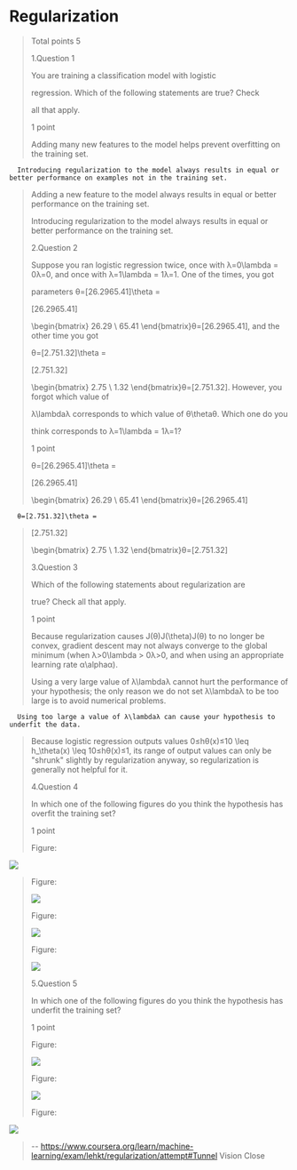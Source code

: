 # Regularization
> 
> Total points 5
> 
>  1.Question 1
> 
> You are training a classification model with logistic
> 
> regression. Which of the following statements are true? Check
> 
> all that apply.
> 
> 1 point 
> 
>  Adding many new features to the model helps prevent overfitting on the training set. 
> 

      Introducing regularization to the model always results in equal or better performance on examples not in the training set. 
> 
>  Adding a new feature to the model always results in equal or better performance on the training set. 
> 
>  Introducing regularization to the model always results in equal or better performance on the training set. 
> 
>  2.Question 2
> 
> Suppose you ran logistic regression twice, once with λ=0\lambda = 0λ=0, and once with λ=1\lambda = 1λ=1. One of the times, you got
> 
> parameters θ=[26.2965.41]\theta =
> 
> [26.2965.41]
> 
> \begin{bmatrix} 26.29 \\ 65.41 \end{bmatrix}θ=[26.2965.41​], and the other time you got
> 
> θ=[2.751.32]\theta =
> 
> [2.751.32]
> 
> \begin{bmatrix} 2.75 \\ 1.32 \end{bmatrix}θ=[2.751.32​]. However, you forgot which value of
> 
> λ\lambdaλ corresponds to which value of θ\thetaθ. Which one do you
> 
> think corresponds to λ=1\lambda = 1λ=1?
> 
> 1 point 
> 
>  θ=[26.2965.41]\theta =
> 
> [26.2965.41]
> 
> \begin{bmatrix} 26.29 \\ 65.41 \end{bmatrix}θ=[26.2965.41​] 
> 

      θ=[2.751.32]\theta =
> 
> [2.751.32]
> 
> \begin{bmatrix} 2.75 \\ 1.32 \end{bmatrix}θ=[2.751.32​] 
> 
>  3.Question 3
> 
> Which of the following statements about regularization are
> 
> true? Check all that apply.
> 
> 1 point 
> 
>  Because regularization causes J(θ)J(\theta)J(θ) to no longer be convex, gradient descent may not always converge to the global minimum (when λ>0\lambda > 0λ>0, and when using an appropriate learning rate α\alphaα). 
> 
>  Using a very large value of λ\lambdaλ cannot hurt the performance of your hypothesis; the only reason we do not set λ\lambdaλ to be too large is to avoid numerical problems. 
> 

      Using too large a value of λ\lambdaλ can cause your hypothesis to underfit the data. 
> 
>  Because logistic regression outputs values 0≤hθ(x)≤10 \leq h_\theta(x) \leq 10≤hθ​(x)≤1, its range of output values can only be "shrunk" slightly by regularization anyway, so regularization is generally not helpful for it. 
> 
>  4.Question 4
> 
> In which one of the following figures do you think the hypothesis has overfit the training set?
> 
> 1 point 
> 
>  Figure:
> 

   ![](https://d3c33hcgiwev3.cloudfront.net/6w-qg77oEeSZtCIACx4DqA_Screen-Shot-2015-02-27-at-5.24.59-PM.png?Expires=1592179200&Signature=kLJlbV~Vl0bWIY3mXsCDnrEaGPwfAyP5iT-yRSiM2cWKvzYF2E175WHVeUH3H3PTKEz7MvbGoOc6k1DAwQNH4SMrXLR13jX0TKZbnhLFBjpe2EZNGtODN4zIiowihiUSmnSV4CZCZ9nYVcdwX0G1y0jx-C9SPGvZtkS~HTq3xqI_&Key-Pair-Id=APKAJLTNE6QMUY6HBC5A) 
> 
>  Figure:
> 
> ![](https://d3c33hcgiwev3.cloudfront.net/B--iib7pEeSjMiIAC7MDiQ_Screen-Shot-2015-02-27-at-5.25.16-PM.png?Expires=1592179200&Signature=HASeVH2d7fdQfZ5N0e9p37-Ak3u7qLF5Jbm9b7A1JWEl~YX01W7hA6O~VNhDXlvclE5k3TVd3R~zJaayPx7-qEPbIv-pi1eTCiSGhjP9RDE3hU4xnaD7-yJzsokm3jITNbcEA0vpprMQyOPGoINF8YgXbk98Ct3T2iD3CqpjLag_&Key-Pair-Id=APKAJLTNE6QMUY6HBC5A) 
> 
>  Figure:
> 
> ![](https://d3c33hcgiwev3.cloudfront.net/MMTSK77pEeSjMiIAC7MDiQ_Screen-Shot-2015-02-27-at-5.25.39-PM.png?Expires=1592179200&Signature=W03ehNs88HFW~1A32oiK6QdPwdeVaJt6aAqRUvhfl-viafUysmZnvuV6-EaJw3OkvYm1IeITlQcpM9XD9CqG9d9w430GPrXZoLrBoAgj2yRPRv6eJ9gFMXKVs-DMg4qwRvZZp1nPf2dujKFBY5qekg8TwNR0I59tCIIgcOegu5o_&Key-Pair-Id=APKAJLTNE6QMUY6HBC5A) 
> 
>  Figure:
> 
> ![](https://d3c33hcgiwev3.cloudfront.net/SlZinr7pEeSKOiIAC1ARFQ_Screen-Shot-2015-02-27-at-5.25.45-PM.png?Expires=1592179200&Signature=c~sck~Wt0ZM3Zr4KaL6vybamPQd61dIjl8OZPsMVA7K2b-uzpQ~BNanNxvuLtf4EzbAZQlNsOLDuGXVpMVCVANo4VOrIGic1A6HE3-zBrq8YpofGempQjDp3jv-fXhxUFEHQBRZxGm73vbWvT54KjDaSOCet-Keg8s7CeVdDXN8_&Key-Pair-Id=APKAJLTNE6QMUY6HBC5A) 
> 
>  5.Question 5
> 
> In which one of the following figures do you think the hypothesis has underfit the training set?
> 
> 1 point 
> 
>  Figure:
> 
> ![](https://d3c33hcgiwev3.cloudfront.net/4qRnjr7pEeSjMiIAC7MDiQ_Screen-Shot-2015-02-27-at-5.30.48-PM.png?Expires=1592179200&Signature=P~ISrIU0X9cFmBAsIRahaIY1a6ony-2syjiznASUn7Lyx2cLLZvk8WxcVHiejt6uYZT5py6c1GTXeYAL5M~6GQ59odkqXwSSD5G7uMVr3W0D3dGNbJYVxteLezcTIODWTeqvOCPLAShdrF3mIzMa-s8Ecs8ETpyszRLs-V-lwnI_&Key-Pair-Id=APKAJLTNE6QMUY6HBC5A) 
> 
>  Figure:
> 
> ![](https://d3c33hcgiwev3.cloudfront.net/8kfaFb7pEeSZtCIACx4DqA_Screen-Shot-2015-02-27-at-5.30.56-PM.png?Expires=1592179200&Signature=T0QVL8tJk3hjIKy3EsWmLVB8g7kOFS4M0L7siLmxASskl1gO52ILIZHnDs7UX8bqyIHCy5ZibzZM8ONPcjvDHovubwVPz-yuMjKNZdfNBpBIiyQWyK5rLykimvTXfD-vegUp9pYsnbshHFjYyXLQ5iF5yB0jlZxAqwNPZw-f0GI_&Key-Pair-Id=APKAJLTNE6QMUY6HBC5A) 
> 
>  Figure:
> 

   ![](https://d3c33hcgiwev3.cloudfront.net/BRZOFr7qEeSZtCIACx4DqA_Screen-Shot-2015-02-27-at-5.31.02-PM.png?Expires=1592179200&Signature=OMOjKdumov6DWozveafDMDyL3CzD1Mw4Y4Tokbz1Dxb7RSMMkWsLgqtcxhf733x9J7I39pOIlCznEbBJitiQnoGV5RB-FgKzqKauYFkjXLZQBoWKuV5uta~z9Km0cjXd66QmN2Yg6J-mTAzLTNme7IEikaAeLWgyqoq2898yTG0_&Key-Pair-Id=APKAJLTNE6QMUY6HBC5A)
>
> -- https://www.coursera.org/learn/machine-learning/exam/lehkt/regularization/attempt#Tunnel Vision Close
